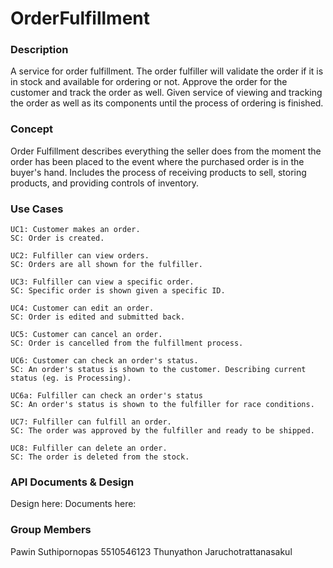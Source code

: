 OrderFulfillment
================

<h3>Description</h3>

A service for order fulfillment. The order fulfiller will validate the order if it is in stock and available for ordering or not. Approve the order for the customer and track the order as well. Given service of viewing and tracking the order as well as its components until the process of ordering is finished.

<h3>Concept</h3>

Order Fulfillment describes everything the seller does from the moment the order has been placed to the event where the purchased order is in the buyer's hand. Includes the process of receiving products to sell, storing products, and providing controls of inventory.

<h3>Use Cases</h3>

```
UC1: Customer makes an order.
SC: Order is created.
```
```
UC2: Fulfiller can view orders.
SC: Orders are all shown for the fulfiller.
```
```
UC3: Fulfiller can view a specific order.
SC: Specific order is shown given a specific ID.
```
```
UC4: Customer can edit an order.
SC: Order is edited and submitted back.
```
```
UC5: Customer can cancel an order.
SC: Order is cancelled from the fulfillment process.
```
```
UC6: Customer can check an order's status.
SC: An order's status is shown to the customer. Describing current status (eg. is Processing).

UC6a: Fulfiller can check an order's status
SC: An order's status is shown to the fulfiller for race conditions.
```
```
UC7: Fulfiller can fulfill an order.
SC: The order was approved by the fulfiller and ready to be shipped.
```
```
UC8: Fulfiller can delete an order.
SC: The order is deleted from the stock.
```
<h3>API Documents & Design</h3>
Design here:
Documents here:

<h3>Group Members</h3>
Pawin Suthipornopas 5510546123
Thunyathon Jaruchotrattanasakul
